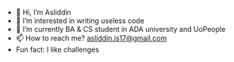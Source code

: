 - 👋 Hi, I’m Asliddin
- 👀 I’m interested in writing useless code
- 🌱 I’m currently BA & CS student in ADA university and UoPeople
- 📫 How to reach me? asliddin.is17@gmail.com
- Fun fact: I like challenges
<!---
dev-AIi/dev-AIi is a ✨ special ✨ repository because its `README.md` (this file) appears on your GitHub profile.
You can click the Preview link to take a look at your changes.
--->
